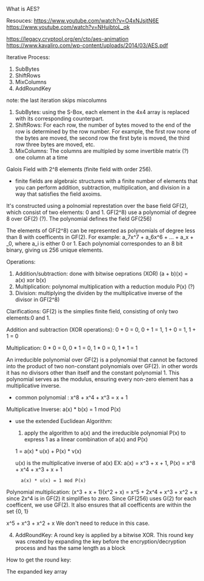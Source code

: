 What is AES?

Resouces: 
https://www.youtube.com/watch?v=O4xNJsjtN6E
https://www.youtube.com/watch?v=NHuibtoL_qk

https://legacy.cryptool.org/en/cto/aes-animation
https://www.kavaliro.com/wp-content/uploads/2014/03/AES.pdf

Iterative Process: 
1) SubBytes
2) ShiftRows
3) MixColumns
4) AddRoundKey

note: the last iteration skips mixcolumns

1) SubBytes: using the S-Box, each element in the 4x4 array is replaced with its corresponding counterpart. 
2) ShiftRows: For each row, the number of bytes moved to the end of the row is determined by the row number. For example, the first row none of the bytes are moved, the second row the first byte is moved, the third row three bytes are moved, etc. 
3) MixColumns: The columns are multipled by some invertible matrix (?) one column at a time

Galois Field with 2^8 elements (finite field with order 256). 
- finite fields are algebraic structures with a finite number of elements that you can perform addition, subtraction, multiplication, and division in a way that satisfies the field axoims.

It's constructed using a polnomial represtation over the base field GF(2), which consist of two elements: 0 and 1. GF(2^8) use a polynomial of degree 8 over GF(2) (?). The polynomial defines the field GF(256)

The elements of GF(2^8) can be represented as polynomials of degree less than 8 with coefficents in GF(2). For example: a_7x^7 + a_6x^6 + ... + a_x + _0, where a_i is either 0 or 1. Each polynomial correspondes to an 8 bit binary, giving us 256 unique elements. 

Operations: 
1. Addition/subtraction: done with bitwise oeprations (XOR)
  (a + b)(x) = a(x) xor b(x)
2. Multiplication: polynomal multiplication with a reduction modulo P(x) (?)
3. Division: multiplying the dividen by the multiplicative inverse of the divisor in GF(2^8)

Clarifications: 
GF(2) is the simplies finite field, consisting of only two elements:0 and 1. 

Addition and subtraction (XOR operations):
0 + 0 = 0, 0 + 1 = 1, 1 + 0 = 1, 1 + 1 = 0

Multiplication: 
0 * 0 = 0, 0 * 1 = 0,  1 * 0 = 0, 1 * 1 = 1

An irreducible polynomial over GF(2) is a polynomial that cannot be factored into the product of two non-constant polynomials over GF(2). in other words it has no divisors other than itself and the constant polynomial 1. This polynomial serves as the modulus, ensuring every non-zero element has a multiplicative inverse. 
- common polynomial : x^8 + x^4 + x^3 = x + 1

Multiplicative Inverse: a(x) * b(x) = 1 mod P(x)
- use the extended Euclidean Algorithm: 
    1) apply the algorithm to a(x) and the irreducible polynomial P(x) to express 1 as a linear combination of a(x) and P(x)

     1 = a(x) * u(x) + P(x) * v(x)

     u(x) is the multiplicative inverse of a(x)
    EX: a(x) = x^3 + x + 1, P(x) = x^8 + x^4 + x^3 + x + 1

        a(x) * u(x) = 1 mod P(x)


Polynomial multiplication: 
(x^3 + x + 1)(x^2 + x) = x^5 + 2x^4 + x^3 + x^2 + x
since 2x^4 is in GF(2) it simplifies to zero. Since GF(256) uses G(2) for each coefficent, we use GF(2). 
It also ensures that all coefficents are within the set {0, 1}

x^5 + x^3 + x^2 + x
We don't need to reduce in this case. 



4) AddRoundKey: A round key is applied by a bitwise XOR. This round key was created by expanding the key before the encryption/decryption process and has the same length as a block


How to get the round key: 

The expanded key array 

